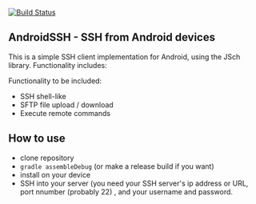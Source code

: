 [![Build Status](https://travis-ci.org/jonghough/AndroidSSH.svg?branch=master)](https://travis-ci.org/jonghough/AndroidSSH)
## AndroidSSH - SSH from Android devices

This is a simple SSH client implementation for Android, using the JSch library.
Functionality includes:

Functionality to be included:
* SSH shell-like
* SFTP file upload / download
* Execute remote commands

## How to use
* clone repository
* `gradle assembleDebug` (or make a release build if you want)
* install on your device
* SSH into your server (you need your SSH server's ip address or URL, port nnumber (probably 22) , and your username and password.






